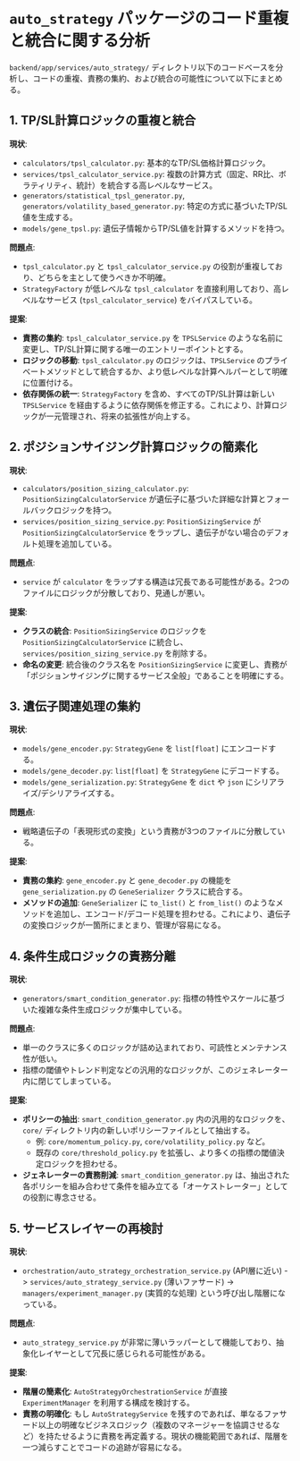 # `auto_strategy` パッケージのコード重複と統合に関する分析

`backend/app/services/auto_strategy/` ディレクトリ以下のコードベースを分析し、コードの重複、責務の集約、および統合の可能性について以下にまとめる。

## 1. TP/SL計算ロジックの重複と統合

**現状**:
- `calculators/tpsl_calculator.py`: 基本的なTP/SL価格計算ロジック。
- `services/tpsl_calculator_service.py`: 複数の計算方式（固定、RR比、ボラティリティ、統計）を統合する高レベルなサービス。
- `generators/statistical_tpsl_generator.py`, `generators/volatility_based_generator.py`: 特定の方式に基づいたTP/SL値を生成する。
- `models/gene_tpsl.py`: 遺伝子情報からTP/SL値を計算するメソッドを持つ。

**問題点**:
- `tpsl_calculator.py` と `tpsl_calculator_service.py` の役割が重複しており、どちらを主として使うべきか不明確。
- `StrategyFactory` が低レベルな `tpsl_calculator` を直接利用しており、高レベルなサービス (`tpsl_calculator_service`) をバイパスしている。

**提案**:
- **責務の集約**: `tpsl_calculator_service.py` を `TPSLService` のような名前に変更し、TP/SL計算に関する唯一のエントリーポイントとする。
- **ロジックの移動**: `tpsl_calculator.py` のロジックは、`TPSLService` のプライベートメソッドとして統合するか、より低レベルな計算ヘルパーとして明確に位置付ける。
- **依存関係の統一**: `StrategyFactory` を含め、すべてのTP/SL計算は新しい `TPSLService` を経由するように依存関係を修正する。これにより、計算ロジックが一元管理され、将来の拡張性が向上する。

## 2. ポジションサイジング計算ロジックの簡素化

**現状**:
- `calculators/position_sizing_calculator.py`: `PositionSizingCalculatorService` が遺伝子に基づいた詳細な計算とフォールバックロジックを持つ。
- `services/position_sizing_service.py`: `PositionSizingService` が `PositionSizingCalculatorService` をラップし、遺伝子がない場合のデフォルト処理を追加している。

**問題点**:
- `service` が `calculator` をラップする構造は冗長である可能性がある。2つのファイルにロジックが分散しており、見通しが悪い。

**提案**:
- **クラスの統合**: `PositionSizingService` のロジックを `PositionSizingCalculatorService` に統合し、`services/position_sizing_service.py` を削除する。
- **命名の変更**: 統合後のクラス名を `PositionSizingService` に変更し、責務が「ポジションサイジングに関するサービス全般」であることを明確にする。

## 3. 遺伝子関連処理の集約

**現状**:
- `models/gene_encoder.py`: `StrategyGene` を `list[float]` にエンコードする。
- `models/gene_decoder.py`: `list[float]` を `StrategyGene` にデコードする。
- `models/gene_serialization.py`: `StrategyGene` を `dict` や `json` にシリアライズ/デシリアライズする。

**問題点**:
- 戦略遺伝子の「表現形式の変換」という責務が3つのファイルに分散している。

**提案**:
- **責務の集約**: `gene_encoder.py` と `gene_decoder.py` の機能を `gene_serialization.py` の `GeneSerializer` クラスに統合する。
- **メソッドの追加**: `GeneSerializer` に `to_list()` と `from_list()` のようなメソッドを追加し、エンコード/デコード処理を担わせる。これにより、遺伝子の変換ロジックが一箇所にまとまり、管理が容易になる。

## 4. 条件生成ロジックの責務分離

**現状**:
- `generators/smart_condition_generator.py`: 指標の特性やスケールに基づいた複雑な条件生成ロジックが集中している。

**問題点**:
- 単一のクラスに多くのロジックが詰め込まれており、可読性とメンテナンス性が低い。
- 指標の閾値やトレンド判定などの汎用的なロジックが、このジェネレーター内に閉じてしまっている。

**提案**:
- **ポリシーの抽出**: `smart_condition_generator.py` 内の汎用的なロジックを、`core/` ディレクトリ内の新しいポリシーファイルとして抽出する。
    - 例: `core/momentum_policy.py`, `core/volatility_policy.py` など。
    - 既存の `core/threshold_policy.py` を拡張し、より多くの指標の閾値決定ロジックを担わせる。
- **ジェネレーターの責務削減**: `smart_condition_generator.py` は、抽出された各ポリシーを組み合わせて条件を組み立てる「オーケストレーター」としての役割に専念させる。

## 5. サービスレイヤーの再検討

**現状**:
- `orchestration/auto_strategy_orchestration_service.py` (API層に近い) -> `services/auto_strategy_service.py` (薄いファサード) -> `managers/experiment_manager.py` (実質的な処理) という呼び出し階層になっている。

**問題点**:
- `auto_strategy_service.py` が非常に薄いラッパーとして機能しており、抽象化レイヤーとして冗長に感じられる可能性がある。

**提案**:
- **階層の簡素化**: `AutoStrategyOrchestrationService` が直接 `ExperimentManager` を利用する構成を検討する。
- **責務の明確化**: もし `AutoStrategyService` を残すのであれば、単なるファサード以上の明確なビジネスロジック（複数のマネージャーを協調させるなど）を持たせるように責務を再定義する。現状の機能範囲であれば、階層を一つ減らすことでコードの追跡が容易になる。
